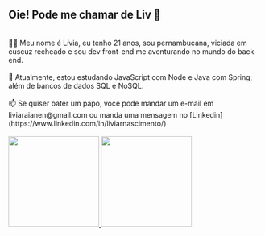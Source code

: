 ## Oie! Pode me chamar de Liv 🌻
</br>
👩‍💻 Meu nome é Lívia, eu tenho 21 anos, sou pernambucana, viciada em cuscuz recheado e sou dev front-end me aventurando no mundo do back-end.
</br>
</br>
🌱 Atualmente, estou estudando JavaScript com Node e Java com Spring; além de bancos de dados SQL e NoSQL.
</br>
</br>
📫 Se quiser bater um papo, você pode mandar um e-mail em liviaraianen@gmail.com ou manda uma mensagem no [Linkedin](https://www.linkedin.com/in/liviarnascimento/)

</br>
</br>
<div>
  
  <a href="https://github.com/livnascimento">
    <img height="180em" src="https://github-readme-stats-sigma-five.vercel.app/api/top-langs/?username=livnascimento&layout=compact&langs_count=7&theme=tokyonight&hide_border=true"/>
   </a>
  <a href="http://www.github.com/livnascimento">
    <img height="180em"  src="https://github-readme-streak-stats.herokuapp.com/?user=livnascimento&theme=tokyonight&hide_border=true&layout=compact">
  </a>  
   
</div>
